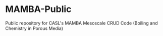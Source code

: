 MAMBA-Public
============

Public repository for CASL's MAMBA Mesoscale CRUD Code (Boiling and Chemistry in Porous Media)